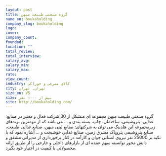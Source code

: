 ```yaml
---
layout: post
title: گروه صنعتی طبیعت میهن	
name_en: boukaholding
company_slug: boukaholding
logo: 
cover: 
company_count:
founded:
location: ""
total_review: 
total_interview: 
salary_avg: 
salary_min: 
salary_max: 
rate: 
view_count: 
industry: کالای مصرفی و خوراکی
city: تهران, تهران
size_en: VS
size: بیش از ۱۰۰۰ نفر
site: http://boukaholding.com/
---
```



گروه صنعتی طبیعت میهن مجموعه ای متشکل از 30 شرکت فعال و معتبر در صنایع: غذایی، پتروشیمی، ساختمان، چاپ، بسته بندی و ... می باشد که از مهمترین برندهای زیرمجموعه این هلدینگ می توان به شرکتهای: صنایع لبنی میهن، صنایع غذایی طبیعت، صنایع پتروشیمی پتروپاک مشرق زمین، صنایع غذایی خوشبخت و ... اشاره نمود که با تکیه بر 25000 نفر نیروی انسانی جوان و کارآمد در کنار برخورداری از مدیرانی مشفق و دانش محور توانسته سهم عمده ای از بازارهای داخلی و خارجی را از طریق ارائه محصولاتی با کیفیت در اختیار خود بگیرد.

